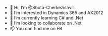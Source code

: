 - 👋 Hi, I’m @Shota-Cherkezishvili
- 👀 I’m interested in Dynamics 365 and AX2012
- 🌱 I’m currently learning C# and .Net
- 💞️ I’m looking to collaborate on .Net
- 📫 You can find me on FB 

<!---
Shota-Cherkezishvili/Shota-Cherkezishvili is a ✨ special ✨ repository because its `README.md` (this file) appears on your GitHub profile.
You can click the Preview link to take a look at your changes.
--->
